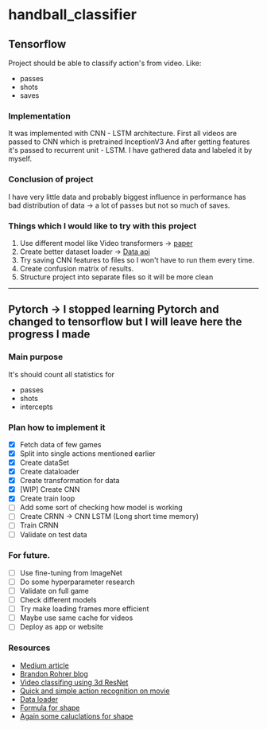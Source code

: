 # handball_classifier

## Tensorflow
Project should be able to classify action's from video. Like:
- passes
- shots
- saves

### Implementation
It was implemented with CNN - LSTM architecture. First all videos are passed to CNN which is pretrained InceptionV3
And after getting features it's passed to recurrent unit - LSTM.
I have gathered data and labeled it by myself.

### Conclusion of project
I have very little data and probably biggest influence in performance has bad distribution of data -> a lot of passes but not so much of saves.



### Things which I would like to try with this project
1. Use different model like Video transformers -> [paper](https://arxiv.org/abs/2103.15691)
2. Create better dataset loader -> [Data api](https://www.tensorflow.org/guide/data_performance)
3. Try saving CNN features to files so I won't have to run them every time.
4. Create confusion matrix of results.
5. Structure project into separate files so it will be more clean 
---





## Pytorch -> I stopped learning Pytorch and changed to tensorflow but I will leave here the progress I made
### Main purpose

It's should count all statistics for

- passes
- shots
- intercepts

### Plan how to implement it

- [x] Fetch data of few games
- [x] Split into single actions mentioned earlier
- [x] Create dataSet
- [x] Create dataloader
- [x] Create transformation for data
- [x] [WIP] Create CNN
- [x] Create train loop
- [ ] Add some sort of checking how model is working
- [ ] Create CRNN -> CNN LSTM (Long short time memory)
- [ ] Train CRNN
- [ ] Validate on test data

### For future.

- [ ] Use fine-tuning from ImageNet
- [ ] Do some hyperparameter research
- [ ] Validate on full game
- [ ] Check different models
- [ ] Try make loading frames more efficient
- [ ] Maybe use same cache for videos
- [ ] Deploy as app or website

### Resources

- [Medium article](https://medium.com/howtoai/video-classification-with-cnn-rnn-and-pytorch-abe2f9ee031)
- [Brandon Rohrer blog](https://e2eml.school/blog.html#193)
- [Video classifing using 3d ResNet](https://github.com/kenshohara/video-classification-3d-cnn-pytorch)
- [Quick and simple action recognition on movie](https://github.com/kenshohara/video-classification-3d-cnn-pytorch)
- [Data loader](https://discuss.pytorch.org/t/video-classification-with-cnn-lstm/113413)
- [Formula for shape](https://stats.stackexchange.com/questions/323313/how-to-calculate-output-shape-in-3d-convolution)
- [Again some caluclations for shape](https://cs231n.github.io/convolutional-networks/#conv)
